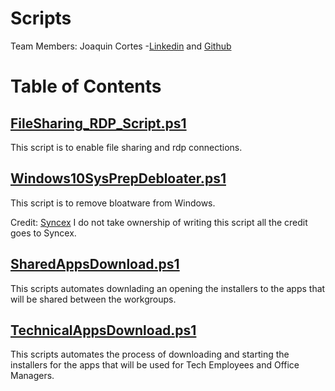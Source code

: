 # Scripts
Team Members: Joaquin Cortes -[Linkedin](www.linkedin.com/in/joaquincortes) and [Github](https://github.com/CortJ18)

# Table of Contents
## [FileSharing_RDP_Script.ps1](https://github.com/Managed-Service-Provider/Scripts/blob/main/FileSharing_RDP_Script.ps1)
This script is to enable file sharing and rdp connections.
## [Windows10SysPrepDebloater.ps1](https://github.com/Managed-Service-Provider/Scripts/blob/main/Windows10SysPrepDebloater.ps1)
This script is to remove bloatware from Windows. 

Credit: [Syncex](https://github.com/Sycnex/Windows10Debloater) I do not take ownership of writing this script all the credit goes to Syncex.
## [SharedAppsDownload.ps1](https://github.com/Managed-Service-Provider/Scripts/blob/main/SharedAppsDownload.ps1)
This scripts automates downlading an opening the installers to the apps that will be shared between the workgroups.
## [TechnicalAppsDownload.ps1](https://github.com/Managed-Service-Provider/Scripts/blob/main/TechnicalAppsDownload.ps1)
This scripts automates the process of downloading and starting the installers for the apps that will be used for Tech Employees and Office Managers.
